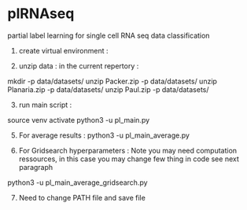 # plRNAseq
partial label learning for single cell RNA seq data classification


1) create virtual environment :


2) unzip data : 
in the current repertory :

mkdir -p data/datasets/
unzip Packer.zip -p data/datasets/
unzip Planaria.zip -p data/datasets/
unzip Paul.zip -p data/datasets/

3) run main script :
   
source venv activate
python3 -u pl_main.py


5) For average results :
python3 -u pl_main_average.py

6) For Gridsearch hyperparameters : Note you may need computation ressources, in this case you may change few thing in code see next paragraph

python3 -u pl_main_average_gridsearch.py

7) Need to change PATH file and save file
   
